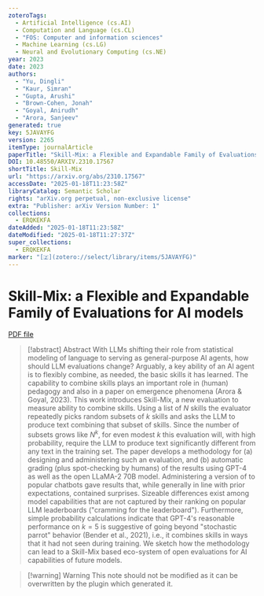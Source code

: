 ```yaml
---
zoteroTags:
  - Artificial Intelligence (cs.AI)
  - Computation and Language (cs.CL)
  - "FOS: Computer and information sciences"
  - Machine Learning (cs.LG)
  - Neural and Evolutionary Computing (cs.NE)
year: 2023
date: 2023
authors:
  - "Yu, Dingli"
  - "Kaur, Simran"
  - "Gupta, Arushi"
  - "Brown-Cohen, Jonah"
  - "Goyal, Anirudh"
  - "Arora, Sanjeev"
generated: true
key: 5JAVAYFG
version: 2265
itemType: journalArticle
paperTitle: "Skill-Mix: a Flexible and Expandable Family of Evaluations for AI models"
DOI: 10.48550/ARXIV.2310.17567
shortTitle: Skill-Mix
url: "https://arxiv.org/abs/2310.17567"
accessDate: "2025-01-18T11:23:58Z"
libraryCatalog: Semantic Scholar
rights: "arXiv.org perpetual, non-exclusive license"
extra: "Publisher: arXiv Version Number: 1"
collections:
  - ERQKEKFA
dateAdded: "2025-01-18T11:23:58Z"
dateModified: "2025-01-18T11:27:37Z"
super_collections:
  - ERQKEKFA
marker: "[🇿](zotero://select/library/items/5JAVAYFG)"
---
```


# Skill-Mix: a Flexible and Expandable Family of Evaluations for AI models

[PDF file](/Papers/PDFs/Yu%20et%20al.%202023undefined%20-%20Skill-Mix%20a%20Flexible%20and%20Expandable%20Family%20of%20Evaluations%20for%20AI%20models.pdf)

> [!abstract] Abstract
> With LLMs shifting their role from statistical modeling of language to serving as general-purpose AI agents, how should LLM evaluations change? Arguably, a key ability of an AI agent is to flexibly combine, as needed, the basic skills it has learned. The capability to combine skills plays an important role in (human) pedagogy and also in a paper on emergence phenomena (Arora &amp; Goyal, 2023). This work introduces Skill-Mix, a new evaluation to measure ability to combine skills. Using a list of $N$ skills the evaluator repeatedly picks random subsets of $k$ skills and asks the LLM to produce text combining that subset of skills. Since the number of subsets grows like $N^k$, for even modest $k$ this evaluation will, with high probability, require the LLM to produce text significantly different from any text in the training set. The paper develops a methodology for (a) designing and administering such an evaluation, and (b) automatic grading (plus spot-checking by humans) of the results using GPT-4 as well as the open LLaMA-2 70B model. Administering a version of to popular chatbots gave results that, while generally in line with prior expectations, contained surprises. Sizeable differences exist among model capabilities that are not captured by their ranking on popular LLM leaderboards ("cramming for the leaderboard"). Furthermore, simple probability calculations indicate that GPT-4's reasonable performance on $k=5$ is suggestive of going beyond "stochastic parrot" behavior (Bender et al., 2021), i.e., it combines skills in ways that it had not seen during training. We sketch how the methodology can lead to a Skill-Mix based eco-system of open evaluations for AI capabilities of future models.

>[!warning] Warning
> This note should not be modified as it can be overwritten by the plugin which generated it.


